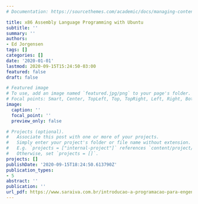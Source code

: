 ```yaml
---
# Documentation: https://sourcethemes.com/academic/docs/managing-content/

title: x86 Assembly Language Programming with Ubuntu
subtitle: ''
summary: ''
authors:
- Ed Jorgensen
tags: []
categories: []
date: '2020-01-01'
lastmod: 2020-09-15T15:24:50-03:00
featured: false
draft: false

# Featured image
# To use, add an image named `featured.jpg/png` to your page's folder.
# Focal points: Smart, Center, TopLeft, Top, TopRight, Left, Right, BottomLeft, Bottom, BottomRight.
image:
  caption: ''
  focal_point: ''
  preview_only: false

# Projects (optional).
#   Associate this post with one or more of your projects.
#   Simply enter your project's folder or file name without extension.
#   E.g. `projects = ["internal-project"]` references `content/project/deep-learning/index.md`.
#   Otherwise, set `projects = []`.
projects: []
publishDate: '2020-09-15T18:24:50.613790Z'
publication_types:
- 5
abstract: ''
publication: ''
url_pdf: https://www.saraiva.com.br/introducao-a-programacao-para-engenharia-resolvendo-problemas-com-algoritmos-191680/p
---
```


